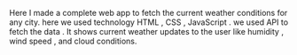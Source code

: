 Here I made a complete web app to fetch the current weather conditions for any city.
here we used technology HTML , CSS , JavaScript .
we used API to fetch the data .
It shows  current weather updates to the user like humidity , wind speed , and cloud conditions.

